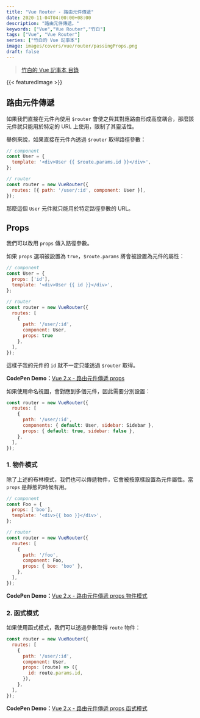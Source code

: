 ```yaml
---
title: "Vue Router - 路由元件傳遞"
date: 2020-11-04T04:00:00+08:00
description: "路由元件傳遞。"
keywords: ["Vue","Vue Router","竹白"]
tags: ["Vue", "Vue Router"]
series: ["竹白的 Vue 記事本"]
image: images/covers/vue/router/passingProps.png
draft: false
---
```


>[竹白的 Vue 記事本 目錄](/posts/vue/menu/)

<!--more-->
{{< featuredImage >}}

## 路由元件傳遞

如果我們直接在元件內使用 `$router` 會使之與其對應路由形成高度耦合，那麼該元件就只能用於特定的 URL 上使用，限制了其靈活性。

舉例來說，如果直接在元件內透過 `$router` 取得路徑參數：
```javascript
// component
const User = {
  template: '<div>User {{ $route.params.id }}</div>',
};

// router
const router = new VueRouter({
  routes: [{ path: '/user/:id', component: User }],
});
```

那麼這個 `User` 元件就只能用於特定路徑參數的 URL。

## Props

我們可以改用 `props` 傳入路徑參數。

如果 `props` 選項被設置為 `true`，`$route.params` 將會被設置為元件的屬性：
```javascript
// component
const User = {
  props: ['id'],
  template: '<div>User {{ id }}</div>',
};

// router
const router = new VueRouter({
  routes: [
    { 
      path: '/user/:id',
      component: User,
      props: true
    },
  ],
});
```
這樣子我的元件的 `id` 就不一定只能透過 `$router` 取得。


**CodePen Demo：**[Vue 2.x - 路由元件傳遞 props](https://codepen.io/CHUPAIWANG/pen/vYKxOwm)

如果使用命名視圖，會對應到多個元件，因此需要分別設置：
```javascript
const router = new VueRouter({
  routes: [
    {
      path: '/user/:id',
      components: { default: User, sidebar: Sidebar },
      props: { default: true, sidebar: false },
    },
  ],
});
```

### 1. 物件模式

除了上述的布林模式，我們也可以傳遞物件，它會被按原樣設置為元件屬性。當 `props` 是靜態的時候有用。

```javascript
// component
const Foo = {
  props: ['boo'],
  template: '<div>{{ boo }}</div>',
};

// router
const router = new VueRouter({
  routes: [
    { 
      path: '/foo',
      component: Foo,
      props: { boo: 'boo' },
    },
  ],
});
```

**CodePen Demo：**[Vue 2.x - 路由元件傳遞 props 物件模式](https://codepen.io/CHUPAIWANG/pen/eYzvpep)

### 2. 函式模式

如果使用函式模式，我們可以透過參數取得 `route` 物件：
```javascript
const router = new VueRouter({
  routes: [
    {
      path: '/user/:id',
      component: User,
      props: (route) => ({
        id: route.params.id,
      }),
    },
  ],
});
```

**CodePen Demo：**[Vue 2.x - 路由元件傳遞 props 函式模式](https://codepen.io/CHUPAIWANG/pen/JjKWWdM)